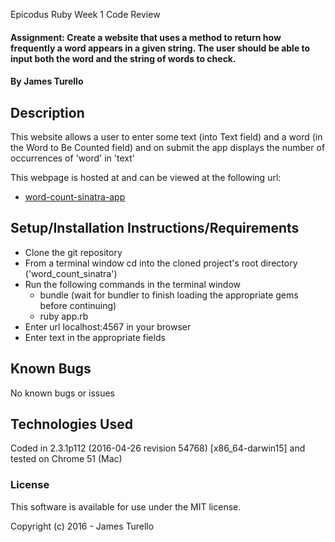 Epicodus Ruby Week 1 Code Review

#### Assignment: Create a website that uses a method to return how frequently a word appears in a given string. The user should be able to input both the word and the string of words to check.

#### By James Turello

## Description

This website allows a user to enter some text (into Text field) and a word (in the Word to Be Counted field) and on submit the app displays the number of occurrences of 'word' in 'text'

This webpage is hosted at and can be viewed at the following url:
 * [word-count-sinatra-app](https://word-count-sinatra.herokuapp.com)

## Setup/Installation Instructions/Requirements

 * Clone the git repository
 * From a terminal window cd into the cloned project's root directory ('word_count_sinatra')
 * Run the following commands in the terminal window
   * bundle (wait for bundler to finish loading the appropriate gems before continuing)
   * ruby app.rb
 * Enter url localhost:4567 in your browser
 * Enter text in the appropriate fields


## Known Bugs

No known bugs or issues

## Technologies Used

Coded in 2.3.1p112 (2016-04-26 revision 54768) [x86_64-darwin15] and tested on Chrome 51 (Mac)

### License

This software is available for use under the MIT license.

Copyright (c) 2016 - James Turello
